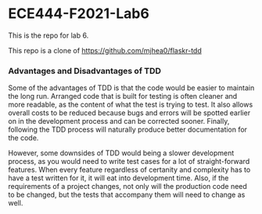 # ECE444-F2021-Lab6

This is the repo for lab 6.

This repo is a clone of https://github.com/mjhea0/flaskr-tdd

### Advantages and Disadvantages of TDD

Some of the advantages of TDD is that the code would be easier to maintain the long run. Arranged code that is built for testing is often cleaner and more readable, as the content of what the test is trying to test. It also allows overall costs to be reduced because bugs and errors will be spotted earlier on in the development process and can be corrected sooner. Finally, following the TDD process will naturally produce better documentation for the code.

However, some downsides of TDD would being a slower development process, as you would need to write test cases for a lot of straight-forward features. When every feature regardless of certanity and complexity has to have a test written for it, it will eat into development time. Also, if the requirements of a project changes, not only will the production code need to be changed, but the tests that accompany them will need to change as well. 
